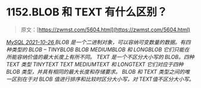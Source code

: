 <!--yml
category: 未分类
date: 0001-01-01 00:00:00
-->

# 1152.BLOB 和 TEXT 有什么区别？

> 原文：[https://zwmst.com/5604.html](https://zwmst.com/5604.html)

   [ *MySQL* ](https://zwmst.com/mysql)*[ <time datetime="2021-10-27T00:57:25+08:00"> 2021-10-26 </time> ](https://zwmst.com/5604.html)  BLOB 是一个二进制对象，可以容纳可变数量的数据。有四种类型的 BLOB –
TINYBLOB
BLOB
MEDIUMBLOB 和
LONGBLOB
它们只能在所能容纳价值的最大长度上有所不同。
TEXT 是一个不区分大小写的 BLOB。四种 TEXT 类型
TINYTEXT
TEXT
MEDIUMTEXT 和
LONGTEXT
它们对应于四种 BLOB 类型，并具有相同的最大长度和存储要求。
BLOB 和 TEXT 类型之间的唯一区别在于对 BLOB 值进行排序和比较时区分大小写，对 TEXT值不区分大小写。*
